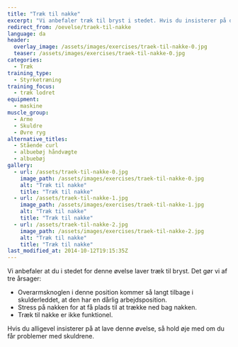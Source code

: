 ```yaml
---
title: "Træk til nakke"
excerpt: "Vi anbefaler træk til bryst i stedet. Hvis du insisterer på denne, så sæt dig i maskinen og juster puderne til benene. Træk stangen ned bag nakken og langsomt til udgangspunktet igen."
redirect_from: /oevelse/traek-til-nakke
language: da
header:
  overlay_image: /assets/images/exercises/traek-til-nakke-0.jpg
  teaser: /assets/images/exercises/traek-til-nakke-0.jpg
categories:
  - Træk
training_type: 
  - Styrketræning
training_focus: 
  - træk lodret
equipment:
  - maskine
muscle_group:
  - Arme
  - Skuldre
  - Øvre ryg
alternative_titles:
  - Stående curl
  - albuebøj håndvægte
  - albuebøj
gallery:
  - url: /assets/traek-til-nakke-0.jpg
    image_path: /assets/images/exercises/traek-til-nakke-0.jpg
    alt: "Træk til nakke"
    title: "Træk til nakke"
  - url: /assets/traek-til-nakke-1.jpg
    image_path: /assets/images/exercises/traek-til-nakke-1.jpg
    alt: "Træk til nakke"
    title: "Træk til nakke"
  - url: /assets/traek-til-nakke-2.jpg
    image_path: /assets/images/exercises/traek-til-nakke-2.jpg
    alt: "Træk til nakke"
    title: "Træk til nakke"
last_modified_at: 2014-10-12T19:15:35Z
---
```


Vi anbefaler at du i stedet for denne øvelse laver træk til bryst. Det gør vi af tre årsager:

- Overarmsknoglen i denne position kommer så langt tilbage i skulderleddet, at den har en dårlig arbejdsposition.
- Stress på nakken for at få plads til at trække ned bag nakken.
- Træk til nakke er ikke funktionel.

Hvis du alligevel insisterer på at lave denne øvelse, så hold øje med om du får problemer med skuldrene.
